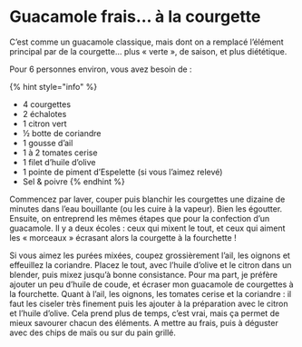 # Guacamole frais… à la courgette

C’est comme un guacamole classique, mais dont on a remplacé l’élément principal par de la courgette… plus « verte », de saison, et plus diététique.

Pour 6 personnes environ, vous avez besoin de :

{% hint style="info" %}
* 4 courgettes
* 2 échalotes
* 1 citron vert
* ½ botte de coriandre
* 1 gousse d’ail
* 1 à 2 tomates cerise
* 1 filet d’huile d’olive
* 1 pointe de piment d’Espelette \(si vous l’aimez relevé\)
* Sel & poivre
{% endhint %}

Commencez par laver, couper puis blanchir les courgettes une dizaine de minutes dans l’eau bouillante \(ou les cuire à la vapeur\). Bien les égoutter. Ensuite, on entreprend les mêmes étapes que pour la confection d’un guacamole. Il y a deux écoles : ceux qui mixent le tout, et ceux qui aiment les « morceaux » écrasant alors la courgette à la fourchette !

Si vous aimez les purées mixées, coupez grossièrement l’ail, les oignons et effeuillez la coriandre. Placez le tout, avec l’huile d’olive et le citron dans un blender, puis mixez jusqu’à bonne consistance. Pour ma part, je préfère ajouter un peu d’huile de coude, et écraser mon guacamole de courgettes à la fourchette. Quant à l’ail, les oignons, les tomates cerise et la coriandre : il faut les ciseler très finement puis les ajouter à la préparation avec le citron et l’huile d’olive. Cela prend plus de temps, c’est vrai, mais ça permet de mieux savourer chacun des éléments. A mettre au frais, puis à déguster avec des chips de maïs ou sur du pain grillé.

